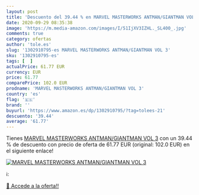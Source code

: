 ```yaml
---
layout: post
title: 'Descuento del 39.44 % en MARVEL MASTERWORKS ANTMAN/GIANTMAN VOL 3'
date: 2020-09-29 08:35:38
image: 'https://m.media-amazon.com/images/I/51IjXV3IZHL._SL400_.jpg'
comments: true
category: ofertas
author: 'tole.es'
slug: '1302910795-es MARVEL MASTERWORKS ANTMAN/GIANTMAN VOL 3'
sku: '1302910795-es'
tags: [  ]
actualPrice: 61.77 EUR
currency: EUR
price: 61.77
comparePrice: 102.0 EUR
prodname: 'MARVEL MASTERWORKS ANTMAN/GIANTMAN VOL 3'
country: 'es'
flag: '🇪🇸'
brand: ''
buyurl: 'https://www.amazon.es/dp/1302910795/?tag=tolees-21'
descuento: '39.44'
average: '61.77'
---
```


Tienes [MARVEL MASTERWORKS ANTMAN/GIANTMAN VOL 3](https://www.amazon.es/dp/1302910795/?tag=tolees-21) con un 39.44 % de descuento con precio de oferta de 61.77 EUR (original: 102.0 EUR) en el siguiente enlace!

[![MARVEL MASTERWORKS ANTMAN/GIANTMAN VOL 3](https://m.media-amazon.com/images/I/51IjXV3IZHL._SL400_.jpg)](https://www.amazon.es/dp/1302910795/?tag=tolees-21)

ℹ️:


[🛒 Accede a la oferta!!](https://www.amazon.es/dp/1302910795/?tag=tolees-21)
